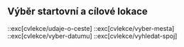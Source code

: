 ## Výběr startovní a cílové lokace

::exc[cvlekce/udaje-o-ceste]
::exc[cvlekce/vyber-mesta]
::exc[cvlekce/vyber-datumu]
::exc[cvlekce/vyhledat-spoj]
